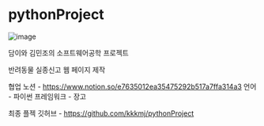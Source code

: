 # pythonProject

![image](https://user-images.githubusercontent.com/69804338/122606767-6dd07200-d0b4-11eb-9b37-0dc495764a72.png)


담이와 김민조의 소프트웨어공학 프로젝트

반려동물 실종신고 웹 페이지 제작

협업 노션 - https://www.notion.so/e7635012ea35475292b517a7ffa314a3
언어 - 파이썬
프레임워크 - 장고

최종 플젝 깃허브 - https://github.com/kkkmj/pythonProject
